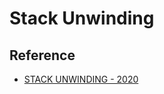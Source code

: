 # Stack Unwinding

## Reference

* [STACK UNWINDING - 2020](https://www.bogotobogo.com/cplusplus/stackunwinding.php)
